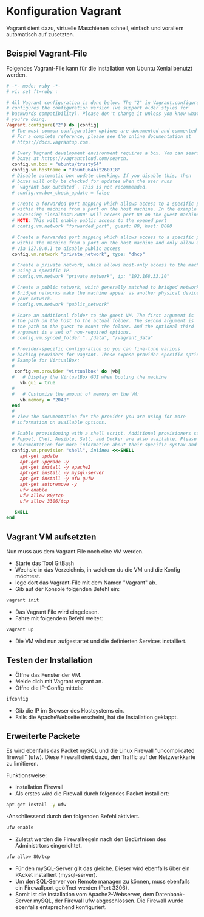 # Konfiguration Vagrant

Vagrant dient dazu, virtuelle Maschienen schnell, einfach und vorallem automatisch auf zusetzten.

## Beispiel Vagrant-File

Folgendes Vagrant-File kann für die Installation von Ubuntu Xenial benutzt werden.

```Ruby
# -*- mode: ruby -*-
# vi: set ft=ruby :

# All Vagrant configuration is done below. The "2" in Vagrant.configure
# configures the configuration version (we support older styles for
# backwards compatibility). Please don't change it unless you know what
# you're doing.
Vagrant.configure("2") do |config|
  # The most common configuration options are documented and commented below.
  # For a complete reference, please see the online documentation at
  # https://docs.vagrantup.com.

  # Every Vagrant development environment requires a box. You can search for
  # boxes at https://vagrantcloud.com/search.
  config.vm.box = "ubuntu/trusty64"
  config.vm.hostname = "Ubuntu64bit260318"
  # Disable automatic box update checking. If you disable this, then
  # boxes will only be checked for updates when the user runs
  # `vagrant box outdated`. This is not recommended.
  # config.vm.box_check_update = false

  # Create a forwarded port mapping which allows access to a specific port
  # within the machine from a port on the host machine. In the example below,
  # accessing "localhost:8080" will access port 80 on the guest machine.
  # NOTE: This will enable public access to the opened port
  # config.vm.network "forwarded_port", guest: 80, host: 8080

  # Create a forwarded port mapping which allows access to a specific port
  # within the machine from a port on the host machine and only allow access
  # via 127.0.0.1 to disable public access
  config.vm.network "private_network", type: "dhcp"

  # Create a private network, which allows host-only access to the machine
  # using a specific IP.
  # config.vm.network "private_network", ip: "192.168.33.10"

  # Create a public network, which generally matched to bridged network.
  # Bridged networks make the machine appear as another physical device on
  # your network.
  # config.vm.network "public_network"

  # Share an additional folder to the guest VM. The first argument is
  # the path on the host to the actual folder. The second argument is
  # the path on the guest to mount the folder. And the optional third
  # argument is a set of non-required options.
  # config.vm.synced_folder "../data", "/vagrant_data"

  # Provider-specific configuration so you can fine-tune various
  # backing providers for Vagrant. These expose provider-specific options.
  # Example for VirtualBox:
  #
   config.vm.provider "virtualbox" do |vb|
  #   # Display the VirtualBox GUI when booting the machine
     vb.gui = true
  #
  #   # Customize the amount of memory on the VM:
     vb.memory = "2048"
  end
  #
  # View the documentation for the provider you are using for more
  # information on available options.

  # Enable provisioning with a shell script. Additional provisioners such as
  # Puppet, Chef, Ansible, Salt, and Docker are also available. Please see the
  # documentation for more information about their specific syntax and use.
  config.vm.provision "shell", inline: <<-SHELL
     apt-get update
     apt-get upgrade -y
     apt-get install -y apache2
     apt-get install -y mysql-server
     apt-get install -y ufw gufw
     apt-get autoremove -y
     ufw enable
     ufw allow 80/tcp
     ufw allow 3306/tcp

   SHELL
end

```

## Vagrant VM aufsetzten

Nun muss aus dem Vagrant File noch eine VM werden.

- Starte das Tool GitBash
- Wechsle in das Verzeichnis, in welchem du die VM und die Konfig möchtest.
- lege dort das Vagrant-File mit dem Namen "Vagrant" ab.
- Gib auf der Konsole folgenden Befehl ein:

```Ruby
vagrant init
```

- Das Vagrant File wird eingelesen.
- Fahre mit folgendem Befehl weiter:

```Ruby
vagrant up
```

- Die VM wird nun aufgestartet und die definierten Services installiert.

## Testen der Installation

- Öffne das Fenster der VM.
- Melde dich mit Vagrant vagrant an.
- Öffne die IP-Config mittels:

```Bash
ifconfig
```

- Gib die IP im Browser des Hostsystems ein.
- Falls die ApacheWebseite erscheint, hat die Installation geklappt.

## Erweiterte Packete

Es wird ebenfalls das Packet mySQL und die Linux Firewall "uncomplicated firewall" (ufw). Diese Firewall dient dazu, den Traffic auf der Netzwerkkarte zu limitieren.

Funktionsweise:

- Installation Firewall
- Als erstes wird die Firewall durch folgendes Packet installiert:

```Bash
apt-get install -y ufw
```

-Anschliessend durch den folgenden Befehl aktiviert.

```Bash
ufw enable
```

- Zuletzt werden die Firewallregeln nach den Bedürfnisen des Administrtors eingerichtet.

```Bash
ufw allow 80/tcp
```

- Für den mySQL-Server gilt das gleiche. Dieser wird ebenfalls über ein PAcket installiert (mysql-server).
- Um den SQL-Server von Remote managen zu können, muss ebenfalls ein Firewallport geöffnet werden (Port 3306).
- Somit ist die Installation vom Apache2-Webserver, dem Datenbank-Server mySQL, der Firewall ufw abgeschlossen. Die Firewall wurde ebenfalls entsprechend konfiguriert.
